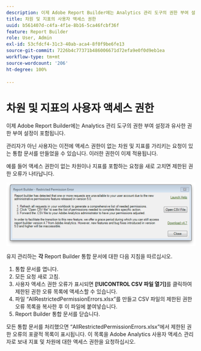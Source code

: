 ```yaml
---
description: 이제 Adobe Report Builder에는 Analytics 관리 도구의 권한 부여 설정과 유사한 권한 부여 설정이 포함됩니다.
title: 차원 및 지표의 사용자 액세스 권한
uuid: b561407d-c4fa-4f1e-8b16-5ca46fcbf36f
feature: Report Builder
role: User, Admin
exl-id: 53cfdcf4-31c3-40ab-aca4-8f0f9be6fe13
source-git-commit: 7226b4c77371b486006671d72efa9e0f0d9eb1ea
workflow-type: tm+mt
source-wordcount: '206'
ht-degree: 100%

---
```


# 차원 및 지표의 사용자 액세스 권한

이제 Adobe Report Builder에는 Analytics 관리 도구의 권한 부여 설정과 유사한 권한 부여 설정이 포함됩니다.

관리자가 아닌 사용자는 이전에 액세스 권한이 없는 차원 및 지표를 가리키는 요청이 있는 통합 문서를 만들었을 수 있습니다. 이러한 권한이 이제 적용됩니다.

예를 들어 액세스 권한이 없는 차원이나 지표를 포함하는 요청을 새로 고치면 제한된 권한 오류가 나타납니다.

![](assets/arb_restrc_perm.png)

유지 관리하는 **각** Report Builder 통합 문서에 대한 다음 지침을 따르십시오.

1. 통합 문서를 엽니다.
1. 모든 요청 새로 고침.
1. 사용자 액세스 권한 오류가 표시되면 **[!UICONTROL CSV 파일 열기]**&#x200B;를 클릭하여 제한된 권한 오류 목록에 액세스할 수 있습니다.
1. 파일 “AllRestrictedPermissionErrors.xlsx”를 만들고 CSV 파일의 제한된 권한 오류 목록을 복사한 후 이 파일에 붙여넣습니다.
1. Report Builder 통합 문서를 닫습니다.

모든 통합 문서를 처리했으면 “AllRestrictedPermissionErrors.xlsx”에서 제한된 권한 오류의 포괄적 목록이 표시됩니다. 이 목록을 Adobe Analytics 사용자 액세스 관리자로 보내 지표 및 차원에 대한 액세스 권한을 요청하십시오.
